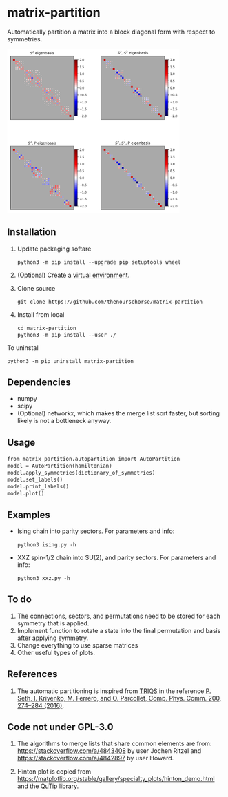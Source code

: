 # matrix-partition

Automatically partition a matrix into a block diagonal form with respect to 
symmetries.

<img src="examples/xxz_example.png" width="400" alt="xxz example">

Installation
---------------

1. Update packaging softare
    ```
    python3 -m pip install --upgrade pip setuptools wheel
    ```

1. (Optional) Create a 
[virtual environment](https://packaging.python.org/en/latest/tutorials/installing-packages/#creating-virtual-environments).

1. Clone source
    ```
    git clone https://github.com/thenoursehorse/matrix-partition
    ```

1. Install from local
    ```
    cd matrix-partition
    python3 -m pip install --user ./
    ```

To uninstall

```
python3 -m pip uninstall matrix-partition
```

Dependencies
-------------

* numpy
* scipy
* (Optional) networkx, which makes the merge list sort faster, but sorting 
likely is not a bottleneck anyway.

Usage
-------------
```
from matrix_partition.autopartition import AutoPartition
model = AutoPartition(hamiltonian)
model.apply_symmetries(dictionary_of_symmetries)
model.set_labels()
model.print_labels()
model.plot()
```

Examples
---------------

* Ising chain into parity sectors. For parameters and info:
    ```
    python3 ising.py -h
    ```
* XXZ spin-1/2 chain into SU(2), and parity sectors. For parameters and info:
    ```
    python3 xxz.py -h
    ```

To do
---------------

1. The connections, sectors, and permutations need to be stored for each 
symmetry that is applied.
1. Implement function to rotate a state into the final permutation and basis 
after applying symmetry.
1. Change everything to use sparse matrices
1. Other useful types of plots.

References
---------------

1. The automatic partitioning is inspired from 
[TRIQS](https://triqs.github.io)
in the reference 
[P. Seth, I. Krivenko, M. Ferrero, and O. Parcollet, Comp. Phys. Comm. 200, 274–284 (2016)](http://dx.doi.org/10.1016/j.cpc.2015.10.023).

Code not under GPL-3.0
---------------

1. The algorithms to merge lists that share common elements are from:
<https://stackoverflow.com/a/4843408> by user Jochen Ritzel
and
<https://stackoverflow.com/a/4842897> by user Howard.

1. Hinton plot is copied from 
<https://matplotlib.org/stable/gallery/specialty_plots/hinton_demo.html>
and the [QuTip](https://qutip.org/) library.